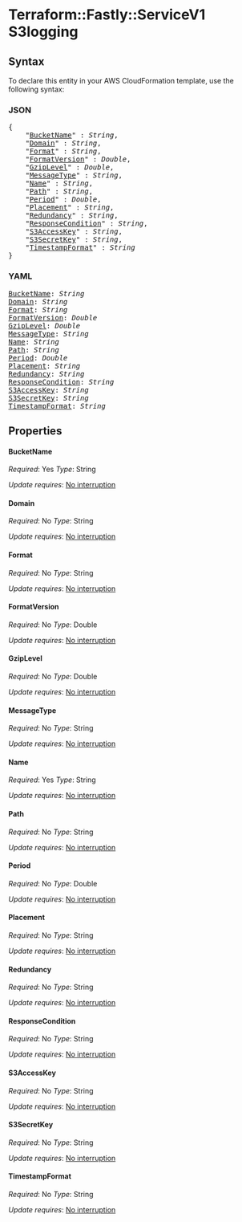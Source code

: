# Terraform::Fastly::ServiceV1 S3logging

## Syntax

To declare this entity in your AWS CloudFormation template, use the following syntax:

### JSON

<pre>
{
    "<a href="#bucketname" title="BucketName">BucketName</a>" : <i>String</i>,
    "<a href="#domain" title="Domain">Domain</a>" : <i>String</i>,
    "<a href="#format" title="Format">Format</a>" : <i>String</i>,
    "<a href="#formatversion" title="FormatVersion">FormatVersion</a>" : <i>Double</i>,
    "<a href="#gziplevel" title="GzipLevel">GzipLevel</a>" : <i>Double</i>,
    "<a href="#messagetype" title="MessageType">MessageType</a>" : <i>String</i>,
    "<a href="#name" title="Name">Name</a>" : <i>String</i>,
    "<a href="#path" title="Path">Path</a>" : <i>String</i>,
    "<a href="#period" title="Period">Period</a>" : <i>Double</i>,
    "<a href="#placement" title="Placement">Placement</a>" : <i>String</i>,
    "<a href="#redundancy" title="Redundancy">Redundancy</a>" : <i>String</i>,
    "<a href="#responsecondition" title="ResponseCondition">ResponseCondition</a>" : <i>String</i>,
    "<a href="#s3accesskey" title="S3AccessKey">S3AccessKey</a>" : <i>String</i>,
    "<a href="#s3secretkey" title="S3SecretKey">S3SecretKey</a>" : <i>String</i>,
    "<a href="#timestampformat" title="TimestampFormat">TimestampFormat</a>" : <i>String</i>
}
</pre>

### YAML

<pre>
<a href="#bucketname" title="BucketName">BucketName</a>: <i>String</i>
<a href="#domain" title="Domain">Domain</a>: <i>String</i>
<a href="#format" title="Format">Format</a>: <i>String</i>
<a href="#formatversion" title="FormatVersion">FormatVersion</a>: <i>Double</i>
<a href="#gziplevel" title="GzipLevel">GzipLevel</a>: <i>Double</i>
<a href="#messagetype" title="MessageType">MessageType</a>: <i>String</i>
<a href="#name" title="Name">Name</a>: <i>String</i>
<a href="#path" title="Path">Path</a>: <i>String</i>
<a href="#period" title="Period">Period</a>: <i>Double</i>
<a href="#placement" title="Placement">Placement</a>: <i>String</i>
<a href="#redundancy" title="Redundancy">Redundancy</a>: <i>String</i>
<a href="#responsecondition" title="ResponseCondition">ResponseCondition</a>: <i>String</i>
<a href="#s3accesskey" title="S3AccessKey">S3AccessKey</a>: <i>String</i>
<a href="#s3secretkey" title="S3SecretKey">S3SecretKey</a>: <i>String</i>
<a href="#timestampformat" title="TimestampFormat">TimestampFormat</a>: <i>String</i>
</pre>

## Properties

#### BucketName

_Required_: Yes
_Type_: String

_Update requires_: [No interruption](https://docs.aws.amazon.com/AWSCloudFormation/latest/UserGuide/using-cfn-updating-stacks-update-behaviors.html#update-no-interrupt)

#### Domain

_Required_: No
_Type_: String

_Update requires_: [No interruption](https://docs.aws.amazon.com/AWSCloudFormation/latest/UserGuide/using-cfn-updating-stacks-update-behaviors.html#update-no-interrupt)

#### Format

_Required_: No
_Type_: String

_Update requires_: [No interruption](https://docs.aws.amazon.com/AWSCloudFormation/latest/UserGuide/using-cfn-updating-stacks-update-behaviors.html#update-no-interrupt)

#### FormatVersion

_Required_: No
_Type_: Double

_Update requires_: [No interruption](https://docs.aws.amazon.com/AWSCloudFormation/latest/UserGuide/using-cfn-updating-stacks-update-behaviors.html#update-no-interrupt)

#### GzipLevel

_Required_: No
_Type_: Double

_Update requires_: [No interruption](https://docs.aws.amazon.com/AWSCloudFormation/latest/UserGuide/using-cfn-updating-stacks-update-behaviors.html#update-no-interrupt)

#### MessageType

_Required_: No
_Type_: String

_Update requires_: [No interruption](https://docs.aws.amazon.com/AWSCloudFormation/latest/UserGuide/using-cfn-updating-stacks-update-behaviors.html#update-no-interrupt)

#### Name

_Required_: Yes
_Type_: String

_Update requires_: [No interruption](https://docs.aws.amazon.com/AWSCloudFormation/latest/UserGuide/using-cfn-updating-stacks-update-behaviors.html#update-no-interrupt)

#### Path

_Required_: No
_Type_: String

_Update requires_: [No interruption](https://docs.aws.amazon.com/AWSCloudFormation/latest/UserGuide/using-cfn-updating-stacks-update-behaviors.html#update-no-interrupt)

#### Period

_Required_: No
_Type_: Double

_Update requires_: [No interruption](https://docs.aws.amazon.com/AWSCloudFormation/latest/UserGuide/using-cfn-updating-stacks-update-behaviors.html#update-no-interrupt)

#### Placement

_Required_: No
_Type_: String

_Update requires_: [No interruption](https://docs.aws.amazon.com/AWSCloudFormation/latest/UserGuide/using-cfn-updating-stacks-update-behaviors.html#update-no-interrupt)

#### Redundancy

_Required_: No
_Type_: String

_Update requires_: [No interruption](https://docs.aws.amazon.com/AWSCloudFormation/latest/UserGuide/using-cfn-updating-stacks-update-behaviors.html#update-no-interrupt)

#### ResponseCondition

_Required_: No
_Type_: String

_Update requires_: [No interruption](https://docs.aws.amazon.com/AWSCloudFormation/latest/UserGuide/using-cfn-updating-stacks-update-behaviors.html#update-no-interrupt)

#### S3AccessKey

_Required_: No
_Type_: String

_Update requires_: [No interruption](https://docs.aws.amazon.com/AWSCloudFormation/latest/UserGuide/using-cfn-updating-stacks-update-behaviors.html#update-no-interrupt)

#### S3SecretKey

_Required_: No
_Type_: String

_Update requires_: [No interruption](https://docs.aws.amazon.com/AWSCloudFormation/latest/UserGuide/using-cfn-updating-stacks-update-behaviors.html#update-no-interrupt)

#### TimestampFormat

_Required_: No
_Type_: String

_Update requires_: [No interruption](https://docs.aws.amazon.com/AWSCloudFormation/latest/UserGuide/using-cfn-updating-stacks-update-behaviors.html#update-no-interrupt)

